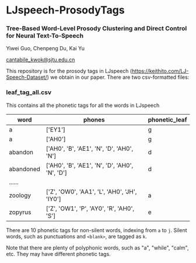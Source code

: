# LJspeech-ProsodyTags

### **Tree-Based Word-Level Prosody Clustering and Direct Control for Neural Text-To-Speech**

Yiwei Guo, Chenpeng Du, Kai Yu

cantabile_kwok@sjtu.edu.cn



This repository is for the prosody tags in LJspeech (https://keithito.com/LJ-Speech-Dataset/) we obtain in our paper. There are two csv-formatted files:

### **leaf_tag_all.csv**

This contains all the phonetic tags for all the words in LJspeech

| word      | phones                                          | phonetic_leaf |
| --------- | ----------------------------------------------- | ------------- |
| a         | ['EY1']                                         | g             |
| a         | ['AH0']                                         | g             |
| abandon   | ['AH0', 'B', 'AE1',  'N', 'D', 'AH0', 'N']      | d             |
| abandoned | ['AH0', 'B', 'AE1',  'N', 'D', 'AH0', 'N', 'D'] | d             |
| ......    |                                                 |               |
| zoology   | ['Z', 'OW0', 'AA1',  'L', 'AH0', 'JH', 'IY0']   | a             |
| zopyrus   | ['Z', 'OW1', 'P',  'AY0', 'R', 'AH0', 'S']      | e             |

There are 10 phonetic tags for non-silent words, indexing from `a` to `j`. Silent words, such as punctuations and `<blank>`, are tagged as `k`.  

Note that there are plenty of polyphonic words, such as "a", "while", "calm", etc. They may have different phonetic tags.
